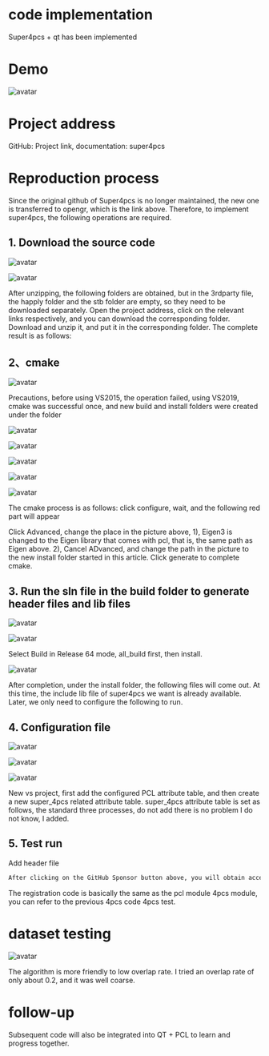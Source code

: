 #  code implementation 

 Super4pcs + qt has been implemented 

#  Demo 

 ![avatar]( 47ee1529def84eb29ccc94de339ba09b.gif) 

#  Project address 

 GitHub: Project link, documentation: super4pcs 

#  Reproduction process 

 Since the original github of Super4pcs is no longer maintained, the new one is transferred to opengr, which is the link above. Therefore, to implement super4pcs, the following operations are required. 

##  1. Download the source code 

 ![avatar]( 8aacfad8474f4d0292f288955876e6eb.png) 

 ![avatar]( 564d52d01d0e492fadca4c22a76757bd.png) 

 After unzipping, the following folders are obtained, but in the 3rdparty file, the happly folder and the stb folder are empty, so they need to be downloaded separately. Open the project address, click on the relevant links respectively, and you can download the corresponding folder. Download and unzip it, and put it in the corresponding folder. The complete result is as follows:    

##  2、cmake 

 ![avatar]( a9464c4e890345df877e72bb1bfdc9bc.png) 

 Precautions, before using VS2015, the operation failed, using VS2019, cmake was successful once, and new build and install folders were created under the folder  

 ![avatar]( 0f92acc7adfa4efba3af648c68e050ec.png) 

 ![avatar]( 1abd538c515a42d0853ca031918397df.png) 

 ![avatar]( df2e6236b6904d219e25ae041fad648d.png) 

 ![avatar]( af83b7aa4d7f4e4298ee66b8a94620a6.png) 

 ![avatar]( e552b2e3a30a4ae0934c0c2d0cd66951.png) 

 The cmake process is as follows: click configure, wait, and the following red part will appear    

 Click Advanced, change the place in the picture above, 1), Eigen3 is changed to the Eigen library that comes with pcl, that is, the same path as Eigen above. 2), Cancel ADvanced, and change the path in the picture to the new install folder started in this article. Click generate to complete cmake. 

##  3. Run the sln file in the build folder to generate header files and lib files 

 ![avatar]( 662dcc73953d4654a1fdaddbca676a44.png) 

 ![avatar]( d2f89608362a42c18fd3af80a67bb2e6.png) 

  Select Build in Release 64 mode, all_build first, then install.  

 ![avatar]( c3fe2eecf35041be8ba4b66c22ead507.png) 

 After completion, under the install folder, the following files will come out. At this time, the include lib file of super4pcs we want is already available. Later, we only need to configure the following to run.  

##  4. Configuration file 

 ![avatar]( 5c8c7533696e41dcb79d711892f871f7.png) 

 ![avatar]( 92fcb643939a41fd9413cba4c75b1e12.png) 

 ![avatar]( 0df75326a4234eedb596e7c70702e7a5.png) 

 New vs project, first add the configured PCL attribute table, and then create a new super_4pcs related attribute table. super_4pcs attribute table is set as follows, the standard three processes, do not add there is no problem I do not know, I added.   

##  5. Test run 

 Add header file 

  ```python  
After clicking on the GitHub Sponsor button above, you will obtain access permissions to my private code repository ( https://github.com/slowlon/my_code_bar ) to view this blog code. By searching the code number of this blog, you can find the code you need, code number is: 2024020309573758843
  ```  
 The registration code is basically the same as the pcl module 4pcs module, you can refer to the previous 4pcs code 4pcs test. 

#  dataset testing 

 ![avatar]( 4c2a1b0fedf946709764dc044f315b22.png) 

  The algorithm is more friendly to low overlap rate. I tried an overlap rate of only about 0.2, and it was well coarse. 

#  follow-up 

 Subsequent code will also be integrated into QT + PCL to learn and progress together. 

